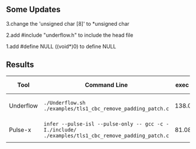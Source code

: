 ## Some Updates

3.change the 'unsigned char [8]' to *unsigned char

2.add #include "underflow.h" to include the head file

1.add #define NULL ((void*)0) to define NULL

## Results

|Tool|Command Line|exec time|issues found|Debug File|
|----------------|-------------------------------|-----------------------------|---------------------------|-----|
|Underflow|`./Underflow.sh ./examples/tls1_cbc_remove_padding_patch.c`|138.0s|2 top-level insec|results-tls1_cbc_remove_padding_patch.txt|
|Pulse-x|`infer --pulse-isl --pulse-only -- gcc -c -I./include/ ./examples/tls1_cbc_remove_padding_patch.c `|81.089ms|No issues found|tls1_cbc_remove_padding_patch.html|
